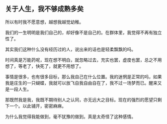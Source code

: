 ## 关于人生，我不够成熟多矣

所以有时我不愿意想，越想我越觉幼稚。

我们的一生明明是我们自己的，却好像不是自己的。在群体里，我觉得不再有独立性了。

其实我们这种什么没有经历过的人，说出来的话也是轻柔飘飘的吗。

时间真是万能药呢，现在想不明白，就忽略过去，充实也罢，虚度也罢，总之不用想了，等老了，快死了，就更不用想了。

事情是很多，也有很多目标，那么我自己在什么位置。我的迷惘是正常的吗，如果我是庄生的一只蝴蝶，我就可以放飞自我自由自在了，我不过一场梦而已。醒来又是一段人生。

那既然我是我，我既不期待别人之认同，亦无远大之目标。现在的强烈的愿望只剩下一个。以此铺开，密密麻麻。

为什么我觉得我能做到，毫不犹豫的做到。真是太奇怪了这种感情。